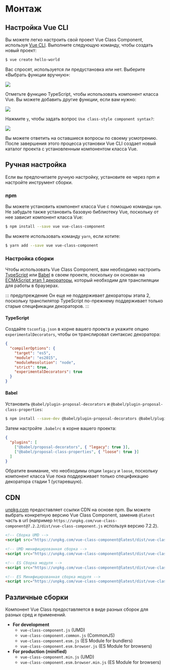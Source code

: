 # Монтаж

## Настройка Vue CLI

Вы можете легко настроить свой проект Vue Class Component, используя [Vue CLI](https://cli.vuejs.org/). Выполните следующую команду, чтобы создать новый проект:

```sh
$ vue create hello-world
```

Вас спросят, используется ли предустановка или нет. Выберите «Выбрать функции вручную»:

![](../assets/vue-cli-1.png)

Отметьте функцию TypeScript, чтобы использовать компонент класса Vue. Вы можете добавить другие функции, если вам нужно:

![](../assets/vue-cli-2.png)

Нажмите `y`, чтобы задать вопрос `Use class-style component syntax?`:

![](../assets/vue-cli-3.png)

Вы можете ответить на оставшиеся вопросы по своему усмотрению. После завершения этого процесса установки Vue CLI создает новый каталог проекта с установленным компонентом класса Vue.

## Ручная настройка

Если вы предпочитаете ручную настройку, установите ее через npm и настройте инструмент сборки.

### npm

Вы можете установить компонент класса Vue с помощью команды `npm`. Не забудьте также установить базовую библиотеку Vue, поскольку от нее зависит компонент класса Vue:

```sh
$ npm install --save vue vue-class-component
```

Вы можете использовать команду `yarn`, если хотите:

```sh
$ yarn add --save vue vue-class-component
```

### Настройка сборки

Чтобы использовать Vue Class Component, вам необходимо настроить [TypeScript](https://www.typescriptlang.org/) или [Babel](https://babeljs.io/) в своем проекте, поскольку он основан на [ECMAScript этап 1 декораторы](https://github.com/wycats/javascript-decorators/blob/master/README.md), который необходим для транспиляции для работы в браузерах.

::: предупреждение
Он еще не поддерживает декораторы этапа 2, поскольку транспилятор TypeScript по-прежнему поддерживает только старые спецификации декораторов.
:::

#### TypeScript

Создайте `tsconfig.json` в корне вашего проекта и укажите опцию `experimentalDecorators`, чтобы он транслировал синтаксис декоратора:

```json
{
  "compilerOptions": {
    "target": "es5",
    "module": "es2015",
    "moduleResolution": "node",
    "strict": true,
    "experimentalDecorators": true
  }
}
```

#### Babel

Установить `@babel/plugin-proposal-decorators` и `@babel/plugin-proposal-class-properties`:

```sh
$ npm install --save-dev @babel/plugin-proposal-decorators @babel/plugin-proposal-class-properties
```

Затем настройте `.babelrc` в корне вашего проекта:

```json
{
  "plugins": [
    ["@babel/proposal-decorators", { "legacy": true }],
    ["@babel/proposal-class-properties", { "loose": true }]
  ]
}
```

Обратите внимание, что необходимы опции `legacy` и `loose`, поскольку компонент класса Vue пока поддерживает только спецификацию декоратора стадии 1 (устаревшую).

## CDN

[unpkg.com](https://unpkg.com/) предоставляет ссылки CDN на основе npm. Вы можете выбрать конкретную версию Vue Class Component, заменив `@latest` часть в url (например `https://unpkg.com/vue-class-component@7.2.2/dist/vue-class-component.js` используя версию 7.2.2).

```html
<!-- Сборка UMD -->
<script src="https://unpkg.com/vue-class-component@latest/dist/vue-class-component.js"></script>

<!-- UMD минифицированная сборка -->
<script src="https://unpkg.com/vue-class-component@latest/dist/vue-class-component.min.js"></script>

<!-- ES Сборка модуля -->
<script src="https://unpkg.com/vue-class-component@latest/dist/vue-class-component.esm.browser.js"></script>

<!-- ES Минифицированная сборка модуля -->
<script src="https://unpkg.com/vue-class-component@latest/dist/vue-class-component.esm.browser.min.js"></script>
```

## Различные сборки

Компонент Vue Class предоставляется в виде разных сборок для разных сред и применений.

- **For development**
  - `vue-class-component.js` (UMD)
  - `vue-class-component.common.js` (CommonJS)
  - `vue-class-component.esm.js` (ES Module for bundlers)
  - `vue-class-component.esm.browser.js` (ES Module for browsers)
- **For production (minified)**
  - `vue-class-component.min.js` (UMD)
  - `vue-class-component.esm.browser.min.js` (ES Module for browsers)
